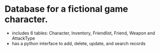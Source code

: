 # Database for a fictional game character.
- includes 6 tables: Character, Inventory, Friendlist, Friend, Weapon and AttackType
 - has a python interface to add, delete, update, and search records
